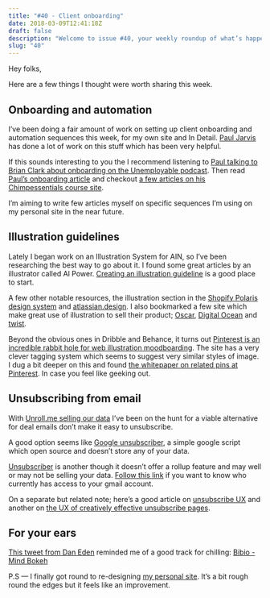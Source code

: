 ```yaml
---
title: "#40 - Client onboarding"
date: 2018-03-09T12:41:18Z
draft: false
description: "Welcome to issue #40, your weekly roundup of what’s happening in design, code and typography."
slug: "40"
---
```


Hey folks,

Here are a few things I thought were worth sharing this week.

## Onboarding and automation

I’ve been doing a fair amount of work on setting up client onboarding and automation sequences this week, for my own site and In Detail. [Paul Jarvis](https://pjrvs.com/onboarding/) has done a lot of work on this stuff which has been very helpful.

If this sounds interesting to you the I recommend listening to [Paul talking to Brian Clark about onboarding on the Unemployable podcast](https://unemployable.com/podcast/onboard-new-clients/). Then read [Paul’s onboarding article](https://pjrvs.com/onboarding/) and checkout [a few articles on his Chimpessentials course site](https://chimpessentials.com/client-onboarding-process-automation/).

I’m aiming to write few articles myself on specific sequences I’m using on my personal site in the near future.

## Illustration guidelines

Lately I began work on an Illustration System for AIN, so I’ve been researching the best way to go about it. I found some great articles by an illustrator called Al Power. [Creating an illustration guideline](https://medium.com/@alpower81/creating-an-illustration-guideline-57556a56dee2) is a good place to start.

A few other notable resources, the illustration section in the [Shopify Polaris design system](https://medium.com/@alpower81/creating-an-illustration-guideline-57556a56dee2) and [atlassian.design](https://atlassian.design/guidelines/marketing/foundations/illustrations). I also bookmarked a few site which make great use of illustration to sell their product; [Oscar](https://www.hioscar.com/individuals/ny), [Digital Ocean](https://www.digitalocean.com/customers/) and [twist](https://twistapp.com/).

Beyond the obvious ones in Dribble and Behance, it turns out [Pinterest is an incredible rabbit hole for web illustration moodboarding](https://www.pinterest.co.uk/pin/449867450269755229). The site has a very clever tagging system which seems to suggest very similar styles of image. I dug a bit deeper on this and found [the whitepaper on related pins at Pinterest](https://labs.pinterest.com/user/themes/pinlabs/assets/paper/p2p-www17.pdf). In case you feel like geeking out.

## Unsubscribing from email

With [Unroll.me selling our data](https://www.nytimes.com/2017/04/24/technology/personal-data-firm-slice-unroll-me-backlash-uber.html) I’ve been on the hunt for a viable alternative for deal emails don’t make it easy to unsubscribe.

A good option seems like [Google unsubscriber](https://www.labnol.org/internet/gmail-unsubscribe/28806/), a simple google script which open source and doesn’t store any of your data.

[Unsubscriber](https://getunsubscriber.com/) is another though it doesn’t offer a rollup feature and may well or may not be selling your data. [Follow this link](https://myaccount.google.com/permissions) if you want to know who currently has access to your gmail account.

On a separate but related note; here’s a good article on [unsubscribe UX](https://www.invisionapp.com/blog/unsubscribe-ux/) and another on [the UX of creatively effective unsubscribe pages](https://www.impactbnd.com/blog/8-creatively-effective-unsubscribe-pages-you-should-take-notes-from).

## For your ears

[This tweet from Dan Eden](https://twitter.com/_dte/status/971469769898512384) reminded me of a good track for chilling: [Bibio - Mind Bokeh](https://www.youtube.com/watch?v=8oFuW3KBtJs)

P.S — I finally got round to re-designing [my personal site](https://harrycresswell.com/). It’s a bit rough round the edges but it feels like an improvement.

